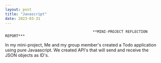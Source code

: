 ```yaml
---
layout: post
title: "Javascript"
date: 2023-03-31
---
```


                                            **MINI-PROJECT REFLECTION REPORT***

In my mini-project, Me and my group member's created a Todo application using pure Javaascript. We created API's that will send and receive the JSON objects as ID's. 